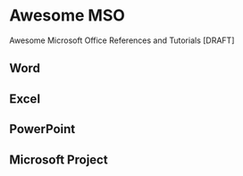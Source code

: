 # Awesome MSO
Awesome Microsoft Office References and Tutorials
[DRAFT]

## Word


## Excel


## PowerPoint


## Microsoft Project

